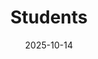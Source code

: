 ---
layout: default
modal-id: 1
title: Students
date: 2025-10-14
img: student.png
alt: Students
project-date: October 2025
client: Students
category: Academic Integrity
description: |
  Scenarios focused on student experiences with academic integrity and ethical dilemmas.
---